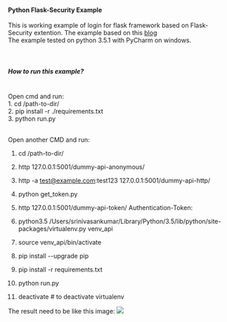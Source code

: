 
<h4>Python Flask-Security Example</h4>
This is working example of login for flask framework based on Flask-Security extention. The example based on this <a href="http://mandarvaze.github.io/2015/01/token-auth-with-flask-security.html">blog</a><br/>
The example tested on python 3.5.1 with PyCharm on windows.
<br/><br/><br/>
<h5>How to run this example?</h5>
<br/>
Open cmd and run:<br/>
  1. cd /path-to-dir/<br/>
  2. pip install -r ./requirements.txt<br/>
  3. python run.py<br/>
<br/>

Open another CMD and run:<br/>
  1. cd /path-to-dir/<br/>
  2. http 127.0.0.1:5001/dummy-api-anonymous/<br/>
  3. http -a test@example.com:test123 127.0.0.1:5001/dummy-api-http/<br/>
  4. python get_token.py<br/>
  5. http 127.0.0.1:5001/dummy-api-token/  Authentication-Token:<token from get_token scirpt><br/>


1. python3.5 /Users/srinivasankumar/Library/Python/3.5/lib/python/site-packages/virtualenv.py venv_api
2. source venv_api/bin/activate
3. pip install --upgrade pip
4. pip install -r requirements.txt
5. python run.py
5. deactivate # to deactivate virtualenv

The result need to be like this image:
<img src="https://github.com/weinbergdavid/python-flask-security/blob/master/api-example.PNG"></img>
